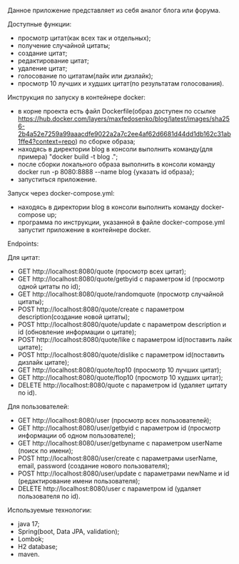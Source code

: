 Данное приложение представляет из себя аналог блога или 
форума.

Доступные функции:

- просмотр цитат(как всех так и отдельных);
- получение случайной цитаты;
- создание цитат;
- редактирование цитат;
- удаление цитат;
- голосование по цитатам(лайк или дизлайк);
- просмотр 10 лучших и худших цитат(по результатам 
голосования).

Инструкция по запуску в контейнере docker:

- в корне проекта есть файл Dockerfile(образ доступен по ссылке https://hub.docker.com/layers/maxfedosenko/blog/latest/images/sha256-2b4a52e7259a99aaacdfe9022a2a7c2ee4af62d6681d44dd1db162c31ab1ffe4?context=repo) по сборке образа;
- находясь в директории blog в консоли выполнить команду(для примера) "docker build -t blog .";
- после сборки локального образа выполнить в консоли команду
docker run -p 8080:8888 --name blog {указать id образа};
- запуститься приложение.

Запуск через docker-compose.yml:
- находясь в директории blog в консоли выполнить команду
docker-compose up;
- программа по инструкции, указанной в файле docker-compose.yml
запустит приложение в контейнере docker.

Endpoints:

Для цитат:
- GET http://localhost:8080/quote (просмотр всех цитат);
- GET http://localhost:8080/quote/getbyid с параметром id (просмотр одной цитаты по id);
- GET http://localhost:8080/quote/randomquote (просмотр случайной цитаты);
- POST http://localhost:8080/quote/create с параметром description(создание новой цитаты);
- POST http://localhost:8080/quote/update с параметром description и id (обновление информации о цитате);
- POST http://localhost:8080/quote/like с параметром id(поставить лайк цитате);
- POST http://localhost:8080/quote/dislike с параметром id(поставить дизлайк цитате);
- GET http://localhost:8080/quote/top10 (просмотр 10 лучших цитат);
- GET http://localhost:8080/quote/flop10 (просмотр 10 худших цитат);
- DELETE http://localhost:8080/quote с параметром id (удаляет цитату по id).

Для пользователей:
- GET http://localhost:8080/user (просмотр всех пользователей);
- GET http://localhost:8080/user/getbyid с параметром id (просмотр информации об одном пользователе);
- GET http://localhost:8080/user/getbyname с параметром userName (поиск по имени);
- POST http://localhost:8080/user/create с параметрами userName, email, password (создание нового пользователя);
- POST http://localhost:8080/user/update с параметрами newName и id (редактирование имени пользователя);
- DELETE http://localhost:8080/user с параметром id (удаляет пользователя по id).

Используемые технологии:
- java 17;
- Spring(boot, Data JPA, validation);
- Lombok;
- H2 database;
- maven.
